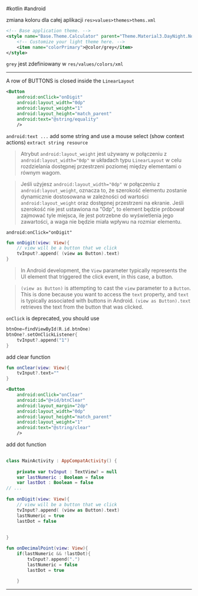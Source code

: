 #kotlin #android 

zmiana koloru dla całej aplikacji
`res>values>themes>thems.xml`

```xml
<!-- Base application theme. -->  
<style name="Base.Theme.Calculator" parent="Theme.Material3.DayNight.NoActionBar">  
    <!-- Customize your light theme here. -->  
    <item name="colorPrimary">@color/grey</item>  
</style>
```
`grey` jest zdefiniowany w `res/values/colors/xml`


----
A row of BUTTONS is closed inside the `LinearLayout`
```xml
<Button  
    android:onClick="onDigit"  
    android:layout_width="0dp"  
    android:layout_weight="1" 
    android:layout_height="match_parent"  
    android:text="@string/equality"  
    />
```
`android:text ...` add some string and use a mouse select  (show context actions) `extract string resource`

>Atrybut `android:layout_weight` jest używany w połączeniu z `android:layout_width="0dp"` w układach typu `LinearLayout` w celu rozdzielania dostępnej przestrzeni poziomej między elementami o równym wagom.

> Jeśli użyjesz `android:layout_width="0dp"` w połączeniu z `android:layout_weight`, oznacza to, że szerokość elementu zostanie dynamicznie dostosowana w zależności od wartości `android:layout_weight` oraz dostępnej przestrzeni na ekranie. Jeśli szerokość nie jest ustawiona na "0dp", to element będzie próbował zajmować tyle miejsca, ile jest potrzebne do wyświetlenia jego zawartości, a waga nie będzie miała wpływu na rozmiar elementu.


`android:onClick="onDigit"` 
```kotlin
fun onDigit(view: View){  
    // view will be a button that we click  
    tvInput?.append( (view as Button).text)  
}
```

>In Android development, the `View` parameter typically represents the UI element that triggered the click event, in this case, a button.

> `(view as Button)` is attempting to cast the `view` parameter to a `Button`. This is done because you want to access the `text` property, and `text` is typically associated with buttons in Android.
> `(view as Button).text` retrieves the text from the button that was clicked.


`onClick` is deprecated, you should use 
```kotlin
btnOne=findViewById(R.id.btnOne)
btnOne?.setOnClickListener{
	tvInput?.append("1")
}

```

add clear function
```kotlin
fun onClear(view: View){  
    tvInput?.text=""  
}
```

```xml
<Button  
    android:onClick="onClear"  
    android:id="@+id/btnClear"  
    android:layout_margin="2dp"  
    android:layout_width="0dp"  
    android:layout_height="match_parent"  
    android:layout_weight="1"  
    android:text="@string/clear"  
    />
```

add dot function
```kotlin
  
class MainActivity : AppCompatActivity() {  
  
    private var tvInput : TextView? = null  
    var lastNumeric : Boolean = false  
    var lastDot : Boolean = false
// ...
  
fun onDigit(view: View){  
    // view will be a button that we click  
    tvInput?.append( (view as Button).text)  
    lastNumeric = true  
    lastDot = false  
  
  
}

fun onDecimalPoint(view: View){  
    if(lastNumeric && !lastDot){  
        tvInput?.append(".")  
        lastNumeric = false  
        lastDot = true  
  
    }

```

----------------



